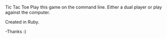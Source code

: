 Tic Tac Toe
Play this game on the command line.
Either a dual player or play against the computer.

Created in Ruby.

-Thanks :)

